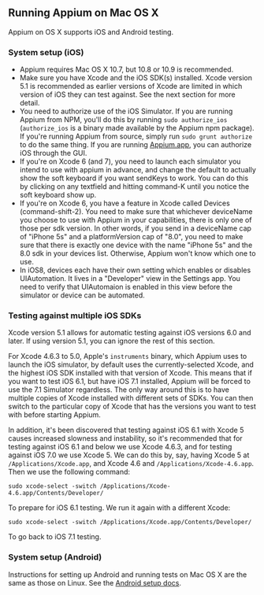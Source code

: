 ## Running Appium on Mac OS X

Appium on OS X supports iOS and Android testing.

### System setup (iOS)

* Appium requires Mac OS X 10.7, but 10.8 or 10.9 is recommended.
* Make sure you have Xcode and the iOS SDK(s) installed. Xcode version 5.1 is
  recommended as earlier versions of Xcode are limited in which version of iOS
  they can test against. See the next section for more detail.
* You need to authorize use of the iOS Simulator. If you are running Appium
  from NPM, you'll do this by running `sudo authorize_ios` (`authorize_ios` is
  a binary made available by the Appium npm package). If you're running Appium
  from source, simply run `sudo grunt authorize` to do the same thing. If you
  are running [Appium.app](https://github.com/appium/appium-dot-app), you can
  authorize iOS through the GUI.
* If you're on Xcode 6 (and 7), you need to launch each simulator you intend to use
  with appium in advance, and change the default to actually show the soft
  keyboard if you want sendKeys to work. You can do this by clicking on any
  textfield and hitting command-K until you notice the soft keyboard show up.
* If you're on Xcode 6, you have a feature in Xcode called Devices
  (command-shift-2). You need to make sure that whichever deviceName you choose
  to use with Appium in your capabilities, there is only one of those per sdk
  version. In other words, if you send in a deviceName cap of "iPhone 5s" and
  a platformVersion cap of "8.0", you need to make sure that there is exactly
  one device with the name "iPhone 5s" and the 8.0 sdk in your devices list.
  Otherwise, Appium won't know which one to use.
* In iOS8, devices each have their own setting which enables or disables
  UIAutomation. It lives in a "Developer" view in the Settings app. You need to
  verify that UIAutomaion is enabled in this view before the simulator or
  device can be automated.

### Testing against multiple iOS SDKs

Xcode version 5.1 allows for automatic testing against iOS versions 6.0 and later.
If using version 5.1, you can ignore the rest of this section.

For Xcode 4.6.3 to 5.0, Apple's `instruments` binary, which Appium uses to launch
the iOS simulator, by default uses the currently-selected Xcode, and the highest
iOS SDK installed with that version of Xcode. This means that if you want to test
iOS 6.1, but have iOS 7.1 installed, Appium will be forced to use the 7.1 Simulator
regardless. The only way around this is to have multiple copies of Xcode
installed with different sets of SDKs. You can then switch to the particular
copy of Xcode that has the versions you want to test with before starting
Appium.

In addition, it's been discovered that testing against iOS 6.1 with Xcode
5 causes increased slowness and instability, so it's recommended that for
testing against iOS 6.1 and below we use Xcode 4.6.3, and for testing against
iOS 7.0 we use Xcode 5. We can do this by, say, having Xcode 5 at
`/Applications/Xcode.app`, and Xcode 4.6 and `/Applications/Xcode-4.6.app`.
Then we use the following command:

    sudo xcode-select -switch /Applications/Xcode-4.6.app/Contents/Developer/

To prepare for iOS 6.1 testing. We run it again with a different Xcode:

    sudo xcode-select -switch /Applications/Xcode.app/Contents/Developer/

To go back to iOS 7.1 testing.

### System setup (Android)

Instructions for setting up Android and running tests on Mac OS X are the same as
those on Linux. See the [Android setup docs](/docs/en/appium-setup/android-setup.md).
